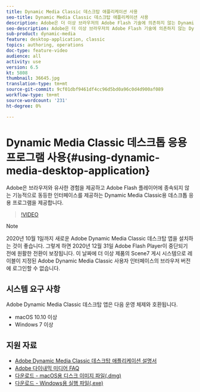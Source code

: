 ```yaml
---
title: Dynamic Media Classic 데스크탑 애플리케이션 사용
seo-title: Dynamic Media Classic 데스크탑 애플리케이션 사용
description: Adobe은 더 이상 브라우저의 Adobe Flash 기술에 의존하지 않는 Dynamic Media Classic 사용자를 위한 데스크톱 응용 프로그램을 제공합니다.
seo-description: Adobe은 더 이상 브라우저의 Adobe Flash 기술에 의존하지 않는 Dynamic Media Classic 사용자를 위한 데스크톱 응용 프로그램을 제공합니다.
sub-product: dynamic-media
feature: desktop-application, classic
topics: authoring, operations
doc-type: feature-video
audience: all
activity: use
version: 6.5
kt: 5808
thumbnail: 36645.jpg
translation-type: tm+mt
source-git-commit: 9cf01dbf9461df4cc96d5bd0a96c0d4d900af089
workflow-type: tm+mt
source-wordcount: '231'
ht-degree: 0%

---
```



# Dynamic Media Classic 데스크톱 응용 프로그램 사용{#using-dynamic-media-desktop-application}

Adobe은 브라우저와 유사한 경험을 제공하고 Adobe Flash 플레이어에 종속되지 않는 기능적으로 동등한 인터페이스를 제공하는 Dynamic Media Classic용 데스크톱 응용 프로그램을 제공합니다.

>[!VIDEO](https://video.tv.adobe.com/v/36645/?quality=12)

>[!NOTE]
>
> 2020년 10월 1일까지 새로운 Adobe Dynamic Media Classic 데스크탑 앱을 설치하는 것이 좋습니다. 그렇게 하면 2020년 12월 31일 Adobe Flash Player이 중단되기 전에 원활한 전환이 보장됩니다. 이 날짜에 더 이상 제품의 Scene7 게시 시스템으로 레이블이 지정된 Adobe Dynamic Media Classic 사용자 인터페이스의 브라우저 버전에 로그인할 수 없습니다.

## 시스템 요구 사항

Adobe Dynamic Media Classic 데스크탑 앱은 다음 운영 체제와 호환됩니다.

* macOS 10.10 이상
* Windows 7 이상

## 지원 자료

* [Adobe Dynamic Media Classic 데스크탑 애플리케이션 설명서](https://docs.adobe.com/content/help/en/dynamic-media-classic/using/intro/dynamic-media-classic-desktop-app.html)
* [Adobe 다이내믹 미디어 FAQ](https://docs.adobe.com/content/help/en/dynamic-media-classic/using/new-ui-2020.html)
* [다운로드 - macOS용 디스크 이미지 파일(.dmg)](http://download.macromedia.com/dynamic-media-classic/20.20.1/adobe-dynamic-media-classic-20.20.1.dmg)
* [다운로드 - Windows용 실행 파일(.exe)](http://download.macromedia.com/dynamic-media-classic/20.20.1/adobe-dynamic-media-classic-20.20.1.exe)
